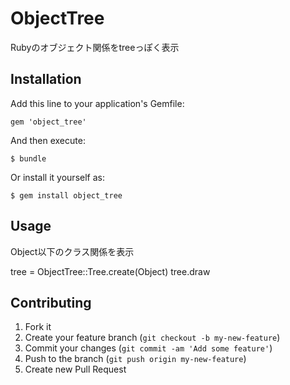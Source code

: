 # ObjectTree

Rubyのオブジェクト関係をtreeっぽく表示

## Installation

Add this line to your application's Gemfile:

    gem 'object_tree'

And then execute:

    $ bundle

Or install it yourself as:

    $ gem install object_tree

## Usage

Object以下のクラス関係を表示

tree = ObjectTree::Tree.create(Object)
tree.draw

## Contributing

1. Fork it
2. Create your feature branch (`git checkout -b my-new-feature`)
3. Commit your changes (`git commit -am 'Add some feature'`)
4. Push to the branch (`git push origin my-new-feature`)
5. Create new Pull Request
